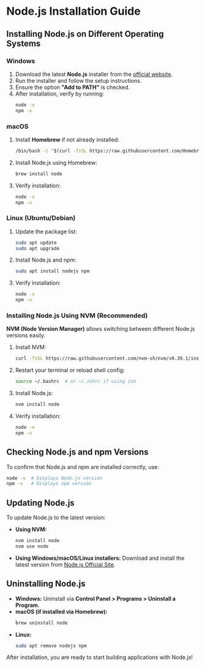 # Node.js Installation Guide

## Installing Node.js on Different Operating Systems

### Windows
1. Download the latest **Node.js** installer from the [official website](https://nodejs.org/).
2. Run the installer and follow the setup instructions.
3. Ensure the option **"Add to PATH"** is checked.
4. After installation, verify by running:
   ```sh
   node -v
   npm -v
   ```

### macOS
1. Install **Homebrew** if not already installed:
   ```sh
   /bin/bash -c "$(curl -fsSL https://raw.githubusercontent.com/Homebrew/install/HEAD/install.sh)"
   ```
2. Install Node.js using Homebrew:
   ```sh
   brew install node
   ```
3. Verify installation:
   ```sh
   node -v
   npm -v
   ```

### Linux (Ubuntu/Debian)
1. Update the package list:
   ```sh
   sudo apt update
   sudo apt upgrade
   ```
2. Install Node.js and npm:
   ```sh
   sudo apt install nodejs npm
   ```
3. Verify installation:
   ```sh
   node -v
   npm -v
   ```

### Installing Node.js Using NVM (Recommended)
**NVM (Node Version Manager)** allows switching between different Node.js versions easily.

1. Install NVM:
   ```sh
   curl -fsSL https://raw.githubusercontent.com/nvm-sh/nvm/v0.39.1/install.sh | bash
   ```
2. Restart your terminal or reload shell config:
   ```sh
   source ~/.bashrc  # or ~/.zshrc if using zsh
   ```
3. Install Node.js:
   ```sh
   nvm install node
   ```
4. Verify installation:
   ```sh
   node -v
   npm -v
   ```

## Checking Node.js and npm Versions
To confirm that Node.js and npm are installed correctly, use:
```sh
node -v  # Displays Node.js version
npm -v   # Displays npm version
```

## Updating Node.js
To update Node.js to the latest version:
- **Using NVM:**
  ```sh
  nvm install node
  nvm use node
  ```
- **Using Windows/macOS/Linux installers:** Download and install the latest version from [Node.js Official Site](https://nodejs.org/).

## Uninstalling Node.js
- **Windows:** Uninstall via **Control Panel > Programs > Uninstall a Program**.
- **macOS (if installed via Homebrew):**
  ```sh
  brew uninstall node
  ```
- **Linux:**
  ```sh
  sudo apt remove nodejs npm
  ```

After installation, you are ready to start building applications with Node.js!

